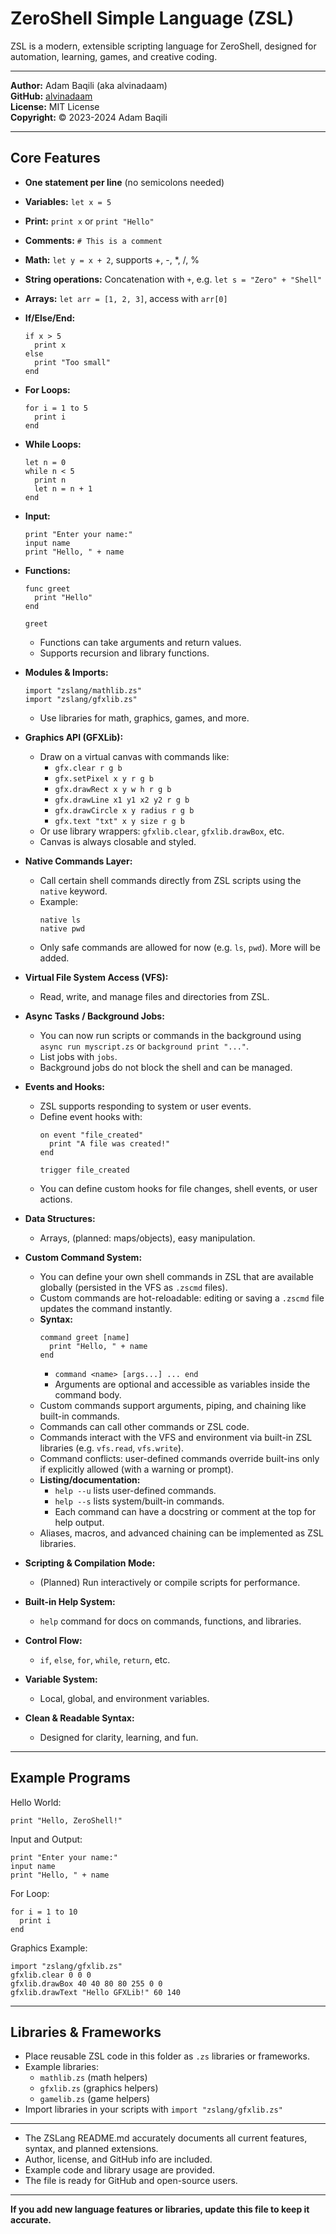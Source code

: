 ZeroShell Simple Language (ZSL)
==============================

ZSL is a modern, extensible scripting language for ZeroShell, designed for automation, learning, games, and creative coding.

---

**Author:** Adam Baqili (aka alvinadaam)  
**GitHub:** [alvinadaam](https://github.com/alvinadaam)  
**License:** MIT License  
**Copyright:** © 2023-2024 Adam Baqili

---

Core Features
------------

- **One statement per line** (no semicolons needed)
- **Variables:** `let x = 5`
- **Print:** `print x` or `print "Hello"`
- **Comments:** `# This is a comment`
- **Math:** `let y = x + 2`, supports +, -, *, /, %
- **String operations:** Concatenation with `+`, e.g. `let s = "Zero" + "Shell"`
- **Arrays:** `let arr = [1, 2, 3]`, access with `arr[0]`
- **If/Else/End:**  
  ```
  if x > 5
    print x
  else
    print "Too small"
  end
  ```
- **For Loops:**  
  ```
  for i = 1 to 5
    print i
  end
  ```
- **While Loops:**  
  ```
  let n = 0
  while n < 5
    print n
    let n = n + 1
  end
  ```
- **Input:**  
  ```
  print "Enter your name:"
  input name
  print "Hello, " + name
  ```
- **Functions:**  
  ```
  func greet
    print "Hello"
  end

  greet
  ```
  - Functions can take arguments and return values.
  - Supports recursion and library functions.

- **Modules & Imports:**  
  ```
  import "zslang/mathlib.zs"
  import "zslang/gfxlib.zs"
  ```
  - Use libraries for math, graphics, games, and more.

- **Graphics API (GFXLib):**  
  - Draw on a virtual canvas with commands like:
    - `gfx.clear r g b`
    - `gfx.setPixel x y r g b`
    - `gfx.drawRect x y w h r g b`
    - `gfx.drawLine x1 y1 x2 y2 r g b`
    - `gfx.drawCircle x y radius r g b`
    - `gfx.text "txt" x y size r g b`
  - Or use library wrappers: `gfxlib.clear`, `gfxlib.drawBox`, etc.
  - Canvas is always closable and styled.

- **Native Commands Layer:**  
  - Call certain shell commands directly from ZSL scripts using the `native` keyword.
  - Example:
    ```
    native ls
    native pwd
    ```
  - Only safe commands are allowed for now (e.g. `ls`, `pwd`). More will be added.

- **Virtual File System Access (VFS):**  
  - Read, write, and manage files and directories from ZSL.

- **Async Tasks / Background Jobs:**  
  - You can now run scripts or commands in the background using `async run myscript.zs` or `background print "..."`.
  - List jobs with `jobs`.
  - Background jobs do not block the shell and can be managed.

- **Events and Hooks:**  
  - ZSL supports responding to system or user events.
  - Define event hooks with:
    ```
    on event "file_created"
      print "A file was created!"
    end

    trigger file_created
    ```
  - You can define custom hooks for file changes, shell events, or user actions.

- **Data Structures:**  
  - Arrays, (planned: maps/objects), easy manipulation.

- **Custom Command System:**  
  - You can define your own shell commands in ZSL that are available globally (persisted in the VFS as `.zscmd` files).
  - Custom commands are hot-reloadable: editing or saving a `.zscmd` file updates the command instantly.
  - **Syntax:**
    ```
    command greet [name]
      print "Hello, " + name
    end
    ```
    - `command <name> [args...] ... end`
    - Arguments are optional and accessible as variables inside the command body.
  - Custom commands support arguments, piping, and chaining like built-in commands.
  - Commands can call other commands or ZSL code.
  - Commands interact with the VFS and environment via built-in ZSL libraries (e.g. `vfs.read`, `vfs.write`).
  - Command conflicts: user-defined commands override built-ins only if explicitly allowed (with a warning or prompt).
  - **Listing/documentation:**
    - `help --u` lists user-defined commands.
    - `help --s` lists system/built-in commands.
    - Each command can have a docstring or comment at the top for help output.
  - Aliases, macros, and advanced chaining can be implemented as ZSL libraries.

- **Scripting & Compilation Mode:**  
  - (Planned) Run interactively or compile scripts for performance.

- **Built-in Help System:**  
  - `help` command for docs on commands, functions, and libraries.

- **Control Flow:**  
  - `if`, `else`, `for`, `while`, `return`, etc.

- **Variable System:**  
  - Local, global, and environment variables.

- **Clean & Readable Syntax:**  
  - Designed for clarity, learning, and fun.

-------------------------------------------------------------------------------

Example Programs
---------------

Hello World:
```
print "Hello, ZeroShell!"
```

Input and Output:
```
print "Enter your name:"
input name
print "Hello, " + name
```

For Loop:
```
for i = 1 to 10
  print i
end
```

Graphics Example:
```
import "zslang/gfxlib.zs"
gfxlib.clear 0 0 0
gfxlib.drawBox 40 40 80 80 255 0 0
gfxlib.drawText "Hello GFXLib!" 60 140
```

-------------------------------------------------------------------------------

Libraries & Frameworks
----------------------

- Place reusable ZSL code in this folder as `.zs` libraries or frameworks.
- Example libraries:
  - `mathlib.zs` (math helpers)
  - `gfxlib.zs` (graphics helpers)
  - `gamelib.zs` (game helpers)
- Import libraries in your scripts with `import "zslang/gfxlib.zs"`

-------------------------------------------------------------------------------

- The ZSLang README.md accurately documents all current features, syntax, and planned extensions.
- Author, license, and GitHub info are included.
- Example code and library usage are provided.
- The file is ready for GitHub and open-source users.

---

**If you add new language features or libraries, update this file to keep it accurate.**
